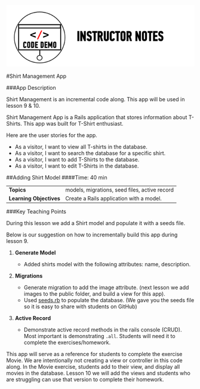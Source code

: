 ![Code Demo Notes](../assets/ICL_icons/instr_code_demo.png)

#Shirt Management App

###App Description
 
Shirt Management is an incremental code along. This app will be used in lesson 9 & 10. 

Shirt Management App is a Rails application that stores information about T-Shirts. This app was built for T-Shirt enthusiast.

Here are the user stories for the app. 

*	As a visitor, I want to view all T-shirts in the database. 
*	As a visitor, I want to search the database for a specific shirt.
*	As a visitor, I want to add T-Shirts to the database.
*	As a visitor, I want to edit T-Shirts in the database.


##Adding Shirt Model
####Time: 40 min

| | |
| ------------- |:-------------|
| __Topics__ |models, migrations, seed files, active record| 
| __Learning Objectives__ | Create a Rails application with a model.| 



###Key Teaching Points

During this lesson we add a Shirt model and populate it with a seeds file.

Below is our suggestion on how to incrementally build this app during lesson 9.

1.	__Generate Model__

	*	Added shirts model with the following attributes: name, description.

2.	__Migrations__

	*	Generate migration to add the image attribute. (next lesson we add images to the public folder, and build a view for this app).
	*	Used [seeds.rb](seeds.rb) to populate the database. (We gave you the seeds file so it is easy to share with students on GitHub)

3.	__Active Record__

	*	Demonstrate active record methods in the rails console (CRUD). Most important is demonstrating ```.all```. Students will need it to complete the exercises/homework.
		

This app will serve as a reference for students to complete the exercise Movie. We are intentionally not creating a view or controller in this code along. In the Movie exercise, students add to their view, and display all movies in the database. Lesson 10 we will add the views and students who are struggling can use that version to complete their homework.
